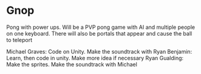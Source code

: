 # Gnop

Pong with power ups. Will be a PVP pong game with AI and multiple people on one keyboard. There will also be portals that appear and cause the ball to teleport


Michael Graves: Code on Unity. Make the soundtrack with Ryan
Benjamin: Learn, then code in unity. Make more idea if necessary
Ryan Gualding: Make the sprites. Make the soundtrack with Michael
